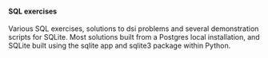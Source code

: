 #### SQL exercises
Various SQL exercises, solutions to dsi problems and several demonstration scripts for SQLite. Most solutions built from a Postgres local installation, and SQLite built using the sqlite app and sqlite3 package within Python.  
